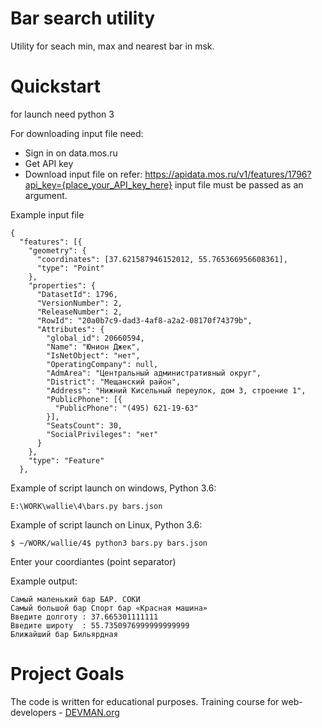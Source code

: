 # Bar search utility

Utility for seach min, max and nearest bar in msk.

# Quickstart

for launch need python 3

For downloading input file need:
*  Sign in on data.mos.ru
*  Get API key
*  Download input file on refer:
  https://apidata.mos.ru/v1/features/1796?api_key={place_your_API_key_here}
input file must be passed as an argument.

Example input file
```
{
  "features": [{
    "geometry": {
      "coordinates": [37.621587946152012, 55.765366956608361],
      "type": "Point"
    },
    "properties": {
      "DatasetId": 1796,
      "VersionNumber": 2,
      "ReleaseNumber": 2,
      "RowId": "20a0b7c9-dad3-4af8-a2a2-08170f74379b",
      "Attributes": {
        "global_id": 20660594,
        "Name": "Юнион Джек",
        "IsNetObject": "нет",
        "OperatingCompany": null,
        "AdmArea": "Центральный административный округ",
        "District": "Мещанский район",
        "Address": "Нижний Кисельный переулок, дом 3, строение 1",
        "PublicPhone": [{
          "PublicPhone": "(495) 621-19-63"
        }],
        "SeatsCount": 30,
        "SocialPrivileges": "нет"
      }
    },
    "type": "Feature"
  },
```

Example of script launch on windows, Python 3.6:
```
E:\WORK\wallie\4\bars.py bars.json

```

Example of script launch on Linux, Python 3.6:

```
$ ~/WORK/wallie/4$ python3 bars.py bars.json 
```
Enter your coordiantes (point separator)

Example output:
```
Самый маленький бар БАР. СОКИ
Самый большой бар Спорт бар «Красная машина»
Введите долготу : 37.665301111111
Введите широту  : 55.7350976999999999999
Ближайший бар Бильярдная

```
# Project Goals

The code is written for educational purposes. Training course for web-developers - [DEVMAN.org](https://devman.org)
